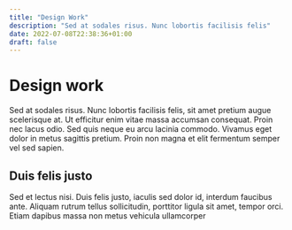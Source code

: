 ```yaml
---
title: "Design Work"
description: "Sed at sodales risus. Nunc lobortis facilisis felis"
date: 2022-07-08T22:38:36+01:00
draft: false
---
```

# Design work

Sed at sodales risus. Nunc lobortis facilisis felis, sit amet pretium augue scelerisque at. Ut efficitur enim vitae massa accumsan consequat. Proin nec lacus odio. Sed quis neque eu arcu lacinia commodo. Vivamus eget dolor in metus sagittis pretium. Proin non magna et elit fermentum semper vel sed sapien.

## Duis felis justo

Sed et lectus nisi. Duis felis justo, iaculis sed dolor id, interdum faucibus ante. Aliquam rutrum tellus sollicitudin, porttitor ligula sit amet, tempor orci. Etiam dapibus massa non metus vehicula ullamcorper
